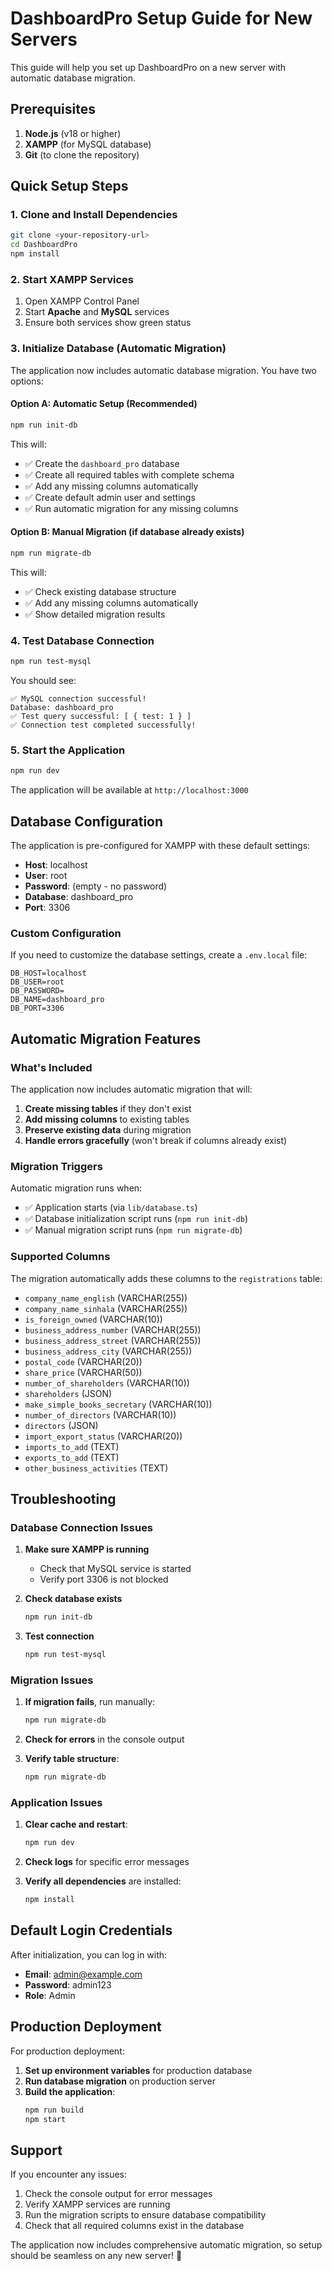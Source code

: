 # DashboardPro Setup Guide for New Servers

This guide will help you set up DashboardPro on a new server with automatic database migration.

## Prerequisites

1. **Node.js** (v18 or higher)
2. **XAMPP** (for MySQL database)
3. **Git** (to clone the repository)

## Quick Setup Steps

### 1. Clone and Install Dependencies

```bash
git clone <your-repository-url>
cd DashboardPro
npm install
```

### 2. Start XAMPP Services

1. Open XAMPP Control Panel
2. Start **Apache** and **MySQL** services
3. Ensure both services show green status

### 3. Initialize Database (Automatic Migration)

The application now includes automatic database migration. You have two options:

#### Option A: Automatic Setup (Recommended)
```bash
npm run init-db
```

This will:
- ✅ Create the `dashboard_pro` database
- ✅ Create all required tables with complete schema
- ✅ Add any missing columns automatically
- ✅ Create default admin user and settings
- ✅ Run automatic migration for any missing columns

#### Option B: Manual Migration (if database already exists)
```bash
npm run migrate-db
```

This will:
- ✅ Check existing database structure
- ✅ Add any missing columns automatically
- ✅ Show detailed migration results

### 4. Test Database Connection

```bash
npm run test-mysql
```

You should see:
```
✅ MySQL connection successful!
Database: dashboard_pro
✅ Test query successful: [ { test: 1 } ]
✅ Connection test completed successfully!
```

### 5. Start the Application

```bash
npm run dev
```

The application will be available at `http://localhost:3000`

## Database Configuration

The application is pre-configured for XAMPP with these default settings:

- **Host**: localhost
- **User**: root
- **Password**: (empty - no password)
- **Database**: dashboard_pro
- **Port**: 3306

### Custom Configuration

If you need to customize the database settings, create a `.env.local` file:

```env
DB_HOST=localhost
DB_USER=root
DB_PASSWORD=
DB_NAME=dashboard_pro
DB_PORT=3306
```

## Automatic Migration Features

### What's Included

The application now includes automatic migration that will:

1. **Create missing tables** if they don't exist
2. **Add missing columns** to existing tables
3. **Preserve existing data** during migration
4. **Handle errors gracefully** (won't break if columns already exist)

### Migration Triggers

Automatic migration runs when:
- ✅ Application starts (via `lib/database.ts`)
- ✅ Database initialization script runs (`npm run init-db`)
- ✅ Manual migration script runs (`npm run migrate-db`)

### Supported Columns

The migration automatically adds these columns to the `registrations` table:

- `company_name_english` (VARCHAR(255))
- `company_name_sinhala` (VARCHAR(255))
- `is_foreign_owned` (VARCHAR(10))
- `business_address_number` (VARCHAR(255))
- `business_address_street` (VARCHAR(255))
- `business_address_city` (VARCHAR(255))
- `postal_code` (VARCHAR(20))
- `share_price` (VARCHAR(50))
- `number_of_shareholders` (VARCHAR(10))
- `shareholders` (JSON)
- `make_simple_books_secretary` (VARCHAR(10))
- `number_of_directors` (VARCHAR(10))
- `directors` (JSON)
- `import_export_status` (VARCHAR(20))
- `imports_to_add` (TEXT)
- `exports_to_add` (TEXT)
- `other_business_activities` (TEXT)

## Troubleshooting

### Database Connection Issues

1. **Make sure XAMPP is running**
   - Check that MySQL service is started
   - Verify port 3306 is not blocked

2. **Check database exists**
   ```bash
   npm run init-db
   ```

3. **Test connection**
   ```bash
   npm run test-mysql
   ```

### Migration Issues

1. **If migration fails**, run manually:
   ```bash
   npm run migrate-db
   ```

2. **Check for errors** in the console output

3. **Verify table structure**:
   ```bash
   npm run migrate-db
   ```

### Application Issues

1. **Clear cache and restart**:
   ```bash
   npm run dev
   ```

2. **Check logs** for specific error messages

3. **Verify all dependencies** are installed:
   ```bash
   npm install
   ```

## Default Login Credentials

After initialization, you can log in with:

- **Email**: admin@example.com
- **Password**: admin123
- **Role**: Admin

## Production Deployment

For production deployment:

1. **Set up environment variables** for production database
2. **Run database migration** on production server
3. **Build the application**:
   ```bash
   npm run build
   npm start
   ```

## Support

If you encounter any issues:

1. Check the console output for error messages
2. Verify XAMPP services are running
3. Run the migration scripts to ensure database compatibility
4. Check that all required columns exist in the database

The application now includes comprehensive automatic migration, so setup should be seamless on any new server! 🚀 